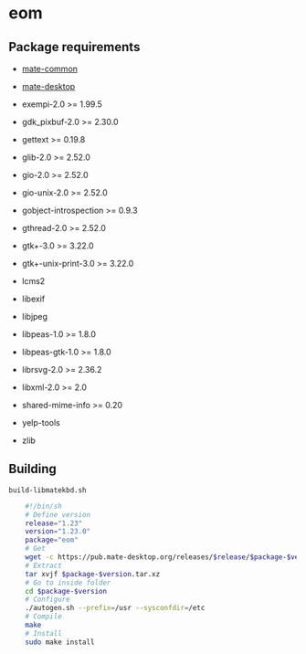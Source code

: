 # eom

## Package requirements

  * [mate-common](mate-common.md)

  * [mate-desktop](mate-desktop.md)

  * exempi-2.0 >= 1.99.5

  * gdk_pixbuf-2.0 >= 2.30.0

  * gettext >= 0.19.8

  * glib-2.0 >= 2.52.0

  * gio-2.0 >= 2.52.0

  * gio-unix-2.0 >= 2.52.0

  * gobject-introspection >= 0.9.3

  * gthread-2.0 >= 2.52.0

  * gtk+-3.0 >= 3.22.0

  * gtk+-unix-print-3.0 >= 3.22.0

  * lcms2

  * libexif

  * libjpeg

  * libpeas-1.0 >= 1.8.0

  * libpeas-gtk-1.0 >= 1.8.0

  * librsvg-2.0 >= 2.36.2

  * libxml-2.0 >= 2.0

  * shared-mime-info >= 0.20

  * yelp-tools

  * zlib

## Building

`build-libmatekbd.sh`

```bash
    #!/bin/sh
    # Define version
    release="1.23"
    version="1.23.0"
    package="eom"
    # Get
    wget -c https://pub.mate-desktop.org/releases/$release/$package-$version.tar.xz
    # Extract
    tar xvjf $package-$version.tar.xz
    # Go to inside folder
    cd $package-$version
    # Configure
    ./autogen.sh --prefix=/usr --sysconfdir=/etc
    # Compile
    make
    # Install
    sudo make install
```

